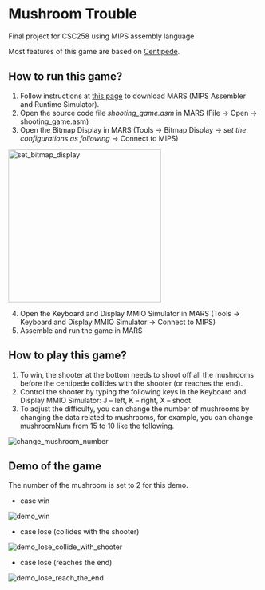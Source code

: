 # Mushroom Trouble
Final project for CSC258 using MIPS assembly language

Most features of this game are based on [Centipede](https://en.wikipedia.org/wiki/Centipede_(video_game)).

## How to run this game?
1.  Follow instructions at [this page](http://courses.missouristate.edu/kenvollmar/mars/download.htm) to download MARS (MIPS Assembler and Runtime Simulator).
2.  Open the source code file *shooting_game.asm* in MARS (File -> Open -> shooting_game.asm)
3.  Open the Bitmap Display in MARS (Tools -> Bitmap Display -> *set the configurations as following* -> Connect to MIPS) 

<img width="306" alt="set_bitmap_display" src="https://user-images.githubusercontent.com/85339193/131686337-e5036155-ccd0-4517-aa4d-d0d04b754657.png">


4.  Open the Keyboard and Display MMIO Simulator in MARS (Tools -> Keyboard and Display MMIO Simulator -> Connect to MIPS)
5.  Assemble and run the game in MARS

## How to play this game?
1.	To win, the shooter at the bottom needs to shoot off all the mushrooms before the centipede collides with the shooter (or reaches the end). 
2.	Control the shooter by typing the following keys in the Keyboard and Display MMIO Simulator: J – left, K – right, X – shoot.
3.	To adjust the difficulty, you can change the number of mushrooms by changing the data related to mushrooms, for example, you can change mushroomNum from 15 to 10 like the following. 

![change_mushroom_number](https://user-images.githubusercontent.com/85339193/131692619-734a669f-b4e9-4f05-8c30-e9a3bda06529.gif)

## Demo of the game
The number of the mushroom is set to 2 for this demo.
- case win

![demo_win](https://user-images.githubusercontent.com/85339193/131703160-0a941f7b-592a-40e1-9f6b-963723cdba80.gif)

- case lose (collides with the shooter)

![demo_lose_collide_with_shooter](https://user-images.githubusercontent.com/85339193/131699563-2d373442-7f8d-4f16-85b3-188a71adc290.gif)

- case lose (reaches the end)

![demo_lose_reach_the_end](https://user-images.githubusercontent.com/85339193/131699590-1c8e4cfe-088d-404b-adb5-5259a4266373.gif)






